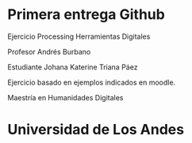 # Primera entrega Github

Ejercicio Processing Herramientas Digitales

Profesor Andrés Burbano


Estudiante Johana Katerine Triana Páez


Ejercicio basado en ejemplos indicados en moodle.


Maestría en Humanidades Digitales

# Universidad de Los Andes
